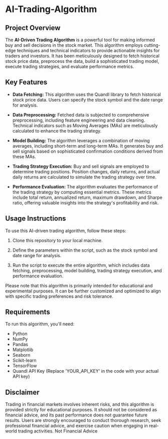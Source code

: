 # AI-Trading-Algorithm


## Project Overview

The **AI-Driven Trading Algorithm** is a powerful tool for making informed buy and sell decisions in the stock market. This algorithm employs cutting-edge techniques and technical indicators to provide actionable insights for traders and investors. It has been meticulously designed to fetch historical stock price data, preprocess the data, build a sophisticated trading model, execute trading strategies, and evaluate performance metrics.

## Key Features

- **Data Fetching:** This algorithm uses the Quandl library to fetch historical stock price data. Users can specify the stock symbol and the date range for analysis.

- **Data Preprocessing:** Fetched data is subjected to comprehensive preprocessing, including feature engineering and data cleaning. Technical indicators such as Moving Averages (MAs) are meticulously calculated to enhance the trading strategy.

- **Model Building:** The algorithm leverages a combination of moving averages, including short-term and long-term MAs. It generates buy and sell signals based on sophisticated confirmation conditions derived from these MAs.

- **Trading Strategy Execution:** Buy and sell signals are employed to determine trading positions. Position changes, daily returns, and actual daily returns are calculated to simulate the trading strategy over time.

- **Performance Evaluation:** The algorithm evaluates the performance of the trading strategy by computing essential metrics. These metrics include total return, annualized return, maximum drawdown, and Sharpe ratio, offering valuable insights into the strategy's profitability and risk.

## Usage Instructions

To use this AI-driven trading algorithm, follow these steps:

1. Clone this repository to your local machine.

2. Define the parameters within the script, such as the stock symbol and date range for analysis.

3. Run the script to execute the entire algorithm, which includes data fetching, preprocessing, model building, trading strategy execution, and performance evaluation.

Please note that this algorithm is primarily intended for educational and experimental purposes. It can be further customized and optimized to align with specific trading preferences and risk tolerance.

## Requirements

To run this algorithm, you'll need:

- Python
- NumPy
- Pandas
- Matplotlib
- Seaborn
- Scikit-learn
- TensorFlow
- Quandl API Key (Replace 'YOUR_API_KEY' in the code with your actual API key)

## Disclaimer

Trading in financial markets involves inherent risks, and this algorithm is provided strictly for educational purposes. It should not be considered as financial advice, and its past performance does not guarantee future results. Users are strongly encouraged to conduct thorough research, seek professional financial advice, and exercise caution when engaging in real-world trading activities. 
Not Financial Advice
